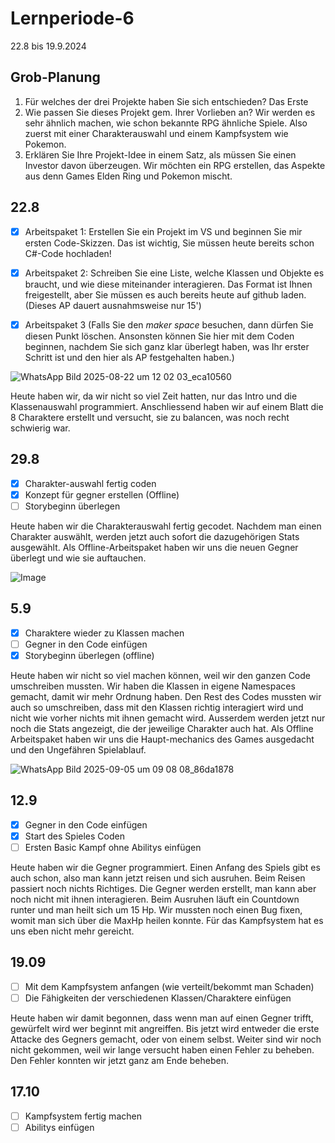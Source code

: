 # Lernperiode-6

22.8 bis 19.9.2024

## Grob-Planung

1. Für welches der drei Projekte haben Sie sich entschieden?
Das Erste
2. Wie passen Sie dieses Projekt gem. Ihrer Vorlieben an? Wir werden es sehr ähnlich machen, wie schon bekannte RPG ähnliche Spiele. Also zuerst mit einer Charakterauswahl und einem Kampfsystem wie Pokemon.
3. Erklären Sie Ihre Projekt-Idee in einem Satz, als müssen Sie einen Investor davon überzeugen.
Wir möchten ein RPG erstellen, das Aspekte aus denn Games Elden Ring und Pokemon mischt.

## 22.8

- [X] Arbeitspaket 1: Erstellen Sie ein Projekt im VS und beginnen Sie mir ersten Code-Skizzen. Das ist wichtig, Sie müssen heute bereits schon C#-Code hochladen!
- [X] Arbeitspaket 2: Schreiben Sie eine Liste, welche Klassen und Objekte es braucht, und wie diese miteinander interagieren. Das Format ist Ihnen freigestellt, aber Sie müssen es auch bereits heute auf github laden. (Dieses AP dauert ausnahmsweise nur 15')
- [X] Arbeitspaket 3 (Falls Sie den *maker space* besuchen, dann dürfen Sie diesen Punkt löschen. Ansonsten können Sie hier mit dem Coden beginnen, nachdem Sie sich ganz klar überlegt haben, was Ihr erster Schritt ist und den hier als AP festgehalten haben.)


![WhatsApp Bild 2025-08-22 um 12 02 03_eca10560](https://github.com/user-attachments/assets/37a33d08-dc41-4258-853b-f09c60e46318)

Heute haben wir, da wir nicht so viel Zeit hatten, nur das Intro und die Klassenauswahl programmiert. Anschliessend haben wir auf einem Blatt die 8 Charaktere erstellt und versucht, sie zu balancen, was noch recht schwierig war.

## 29.8

- [X] Charakter-auswahl fertig coden
- [X] Konzept für gegner erstellen (Offline)
- [ ] Storybeginn überlegen

Heute haben wir die Charakterauswahl fertig gecodet. Nachdem man einen Charakter auswählt, werden jetzt auch sofort die dazugehörigen Stats ausgewählt. Als Offline-Arbeitspaket haben wir uns die neuen Gegner überlegt und wie sie auftauchen. 

![Image](https://github.com/user-attachments/assets/07192829-7202-4a01-afd1-d1a16a3e1264)


## 5.9
- [X] Charaktere wieder zu Klassen machen
- [ ] Gegner in den Code einfügen
- [X] Storybeginn überlegen (offline)

Heute haben wir nicht so viel machen können, weil wir den ganzen Code umschreiben mussten. Wir haben die Klassen in eigene Namespaces gemacht, damit wir mehr Ordnung haben. Den Rest des Codes mussten wir auch so umschreiben, dass mit den Klassen richtig interagiert wird und nicht wie vorher nichts mit ihnen gemacht wird. Ausserdem werden jetzt nur noch die Stats angezeigt, die der jeweilige Charakter auch hat. Als Offline Arbeitspaket haben wir uns die Haupt-mechanics des Games ausgedacht und den Ungefähren Spielablauf.

![WhatsApp Bild 2025-09-05 um 09 08 08_86da1878](https://github.com/user-attachments/assets/4e8a9441-4e61-4ac3-9b95-37f9d0f53191)


## 12.9
- [X] Gegner in den Code einfügen
- [X] Start des Spieles Coden
- [ ] Ersten Basic Kampf ohne Abilitys einfügen

Heute haben wir die Gegner programmiert. Einen Anfang des Spiels gibt es auch schon, also man kann jetzt reisen und sich ausruhen. Beim Reisen passiert noch nichts Richtiges. Die Gegner werden erstellt, man kann aber noch nicht mit ihnen interagieren. Beim Ausruhen läuft ein Countdown runter und man heilt sich um 15 Hp. Wir mussten noch einen Bug fixen, womit man sich über die MaxHp heilen konnte. Für das Kampfsystem hat es uns eben nicht mehr gereicht.

## 19.09
- [ ] Mit dem Kampfsystem anfangen (wie verteilt/bekommt man Schaden)
- [ ] Die Fähigkeiten der verschiedenen Klassen/Charaktere einfügen

Heute haben wir damit begonnen, dass wenn man auf einen Gegner trifft, gewürfelt wird wer beginnt mit angreiffen. Bis jetzt wird entweder die erste Attacke des Gegners gemacht, oder von einem selbst. Weiter sind wir noch nicht gekommen, weil wir lange versucht haben einen Fehler zu beheben. Den Fehler konnten wir jetzt ganz am Ende beheben.

## 17.10

- [ ] Kampfsystem fertig machen
- [ ] Abilitys einfügen

